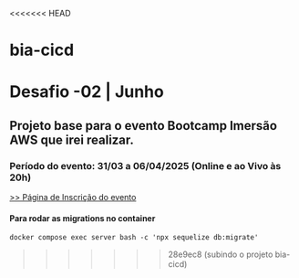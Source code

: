 <<<<<<< HEAD
# bia-cicd
Desafio -02 | Junho
=======
## Projeto base para o evento Bootcamp Imersão AWS que irei realizar.

### Período do evento: 31/03 a 06/04/2025 (Online e ao Vivo às 20h)

[>> Página de Inscrição do evento](https://org.imersaoaws.com.br/github/readme)

#### Para rodar as migrations no container ####
```
docker compose exec server bash -c 'npx sequelize db:migrate'
```
>>>>>>> 28e9ec8 (subindo o projeto bia-cicd)
